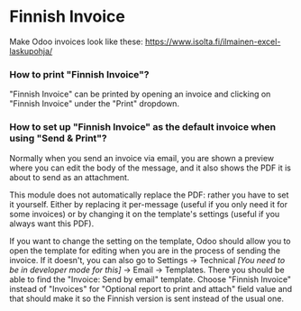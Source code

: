 # Finnish Invoice

Make Odoo invoices look like these: https://www.isolta.fi/ilmainen-excel-laskupohja/

### How to print "Finnish Invoice"?

"Finnish Invoice" can be printed by opening an invoice and clicking on "Finnish Invoice" under the "Print" dropdown.

### How to set up "Finnish Invoice" as the default invoice when using "Send & Print"?

Normally when you send an invoice via email, you are shown a preview where you can edit the body of the message, 
and it also shows the PDF it is about to send as an attachment.

This module does not automatically replace the PDF: rather you have to set it yourself. Either by replacing it 
per-message (useful if you only need it for some invoices) or by changing it on the template's settings
 (useful if you always want this PDF).
 
If you want to change the setting on the template, Odoo should allow you to open the template for editing when you are 
in the process of sending the invoice. If it doesn't, you can also go to Settings -> Technical 
_[You need to be in developer mode for this]_ -> Email -> Templates. There you should be able to find the 
"Invoice: Send by email" template. Choose "Finnish Invoice" instead of "Invoices" for "Optional report to print and attach" 
field value and that should make it so the Finnish version is sent instead of the usual one.
